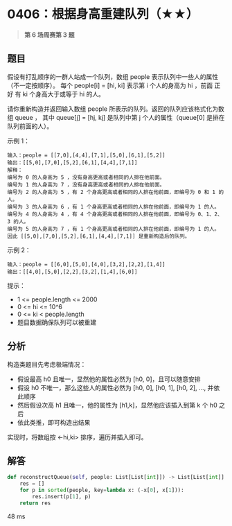 # 0406：根据身高重建队列（★★）


> **第 6 场周赛第 3 题**

## 题目

假设有打乱顺序的一群人站成一个队列，数组 people 表示队列中一些人的属性（不一定按顺序）。
每个 people[i] = [hi, ki] 表示第 i 个人的身高为 hi ，前面 正好 有 ki 个身高大于或等于 hi 的人。

请你重新构造并返回输入数组 people 所表示的队列。返回的队列应该格式化为数组 queue ，
其中 queue[j] = [hj, kj] 是队列中第 j 个人的属性（queue[0] 是排在队列前面的人）。


示例 1：

    输入：people = [[7,0],[4,4],[7,1],[5,0],[6,1],[5,2]]
    输出：[[5,0],[7,0],[5,2],[6,1],[4,4],[7,1]]
    解释：
    编号为 0 的人身高为 5 ，没有身高更高或者相同的人排在他前面。
    编号为 1 的人身高为 7 ，没有身高更高或者相同的人排在他前面。
    编号为 2 的人身高为 5 ，有 2 个身高更高或者相同的人排在他前面，即编号为 0 和 1 的人。
    编号为 3 的人身高为 6 ，有 1 个身高更高或者相同的人排在他前面，即编号为 1 的人。
    编号为 4 的人身高为 4 ，有 4 个身高更高或者相同的人排在他前面，即编号为 0、1、2、3 的人。
    编号为 5 的人身高为 7 ，有 1 个身高更高或者相同的人排在他前面，即编号为 1 的人。
    因此 [[5,0],[7,0],[5,2],[6,1],[4,4],[7,1]] 是重新构造后的队列。

示例 2：
    
    输入：people = [[6,0],[5,0],[4,0],[3,2],[2,2],[1,4]]
    输出：[[4,0],[5,0],[2,2],[3,2],[1,4],[6,0]]
 

提示：
- 1 <= people.length <= 2000
- 0 <= hi <= 10^6
- 0 <= ki < people.length
- 题目数据确保队列可以被重建

## 分析

构造类题目先考虑极端情况：
- 假设最高 h0 且唯一，显然他的属性必然为 [h0, 0]，且可以随意安排
- 假设 h0 不唯一，那么这些人的属性必然为 [h0, 0], [h0, 1], [h0, 2], ..., 并依此顺序
- 然后假设次高 h1 且唯一，他的属性为 [h1,k]，显然他应该插入到第 k 个 h0 之后
- 依此类推，即可构造出结果

实现时，将数组按 <-hi,ki> 排序，遍历并插入即可。

## 解答

```python
def reconstructQueue(self, people: List[List[int]]) -> List[List[int]]:
    res = []
    for p in sorted(people, key=lambda x: (-x[0], x[1])):
        res.insert(p[1], p)
    return res
```
48 ms
